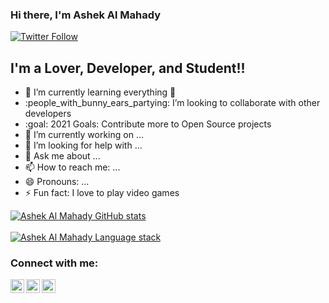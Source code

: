 ### Hi there, I'm Ashek Al Mahady


[![Twitter Follow](https://img.shields.io/twitter/follow/AshekMahady?color=1DA1F2&logo=twitter&style=for-the-badge)](https://twitter.com/AshekMahady)

## I'm a Lover, Developer, and Student!!

- :seedling: I’m currently learning everything :rofl:
- :people_with_bunny_ears_partying: I’m looking to collaborate with other developers
- :goal: 2021 Goals: Contribute more to Open Source projects
- :telescope: I’m currently working on ...
- :thinking: I’m looking for help with ...
- :speech_balloon: Ask me about ...
- :mailbox: How to reach me: ...
- :smile: Pronouns: ...
- :zap: Fun fact: I love to play video games

[![ Ashek Al Mahady GitHub stats](https://github-readme-stats.vercel.app/api?username=Mahady-95&show_icons=true&theme=radical)](https://github.com/Mahady-95)
<br><br>
[![ Ashek Al Mahady Language stack](https://github-readme-stats.vercel.app/api/top-langs/?username=Mahady-95&theme=dark&layout=compact)](https://github.com/Mahady-95)

### Connect with me:


[<img align="left" alt="codeSTACKr | Twitter" width="22px" src="https://cdn.jsdelivr.net/npm/simple-icons@v3/icons/twitter.svg" />][twitter]
[<img align="left" alt="codeSTACKr | LinkedIn" width="22px" src="https://cdn.jsdelivr.net/npm/simple-icons@v3/icons/linkedin.svg" />][linkedin]
[<img align="left" alt="codeSTACKr | Instagram" width="22px" src="https://cdn.jsdelivr.net/npm/simple-icons@v3/icons/instagram.svg" />][instagram]

<br />
<br />

[twitter]: https://twitter.com/AshekMahady
[instagram]: https://www.instagram.com/ashek_al_mahady/
[linkedin]: https://www.linkedin.com/in/ashek-al-mahady-942366167/
